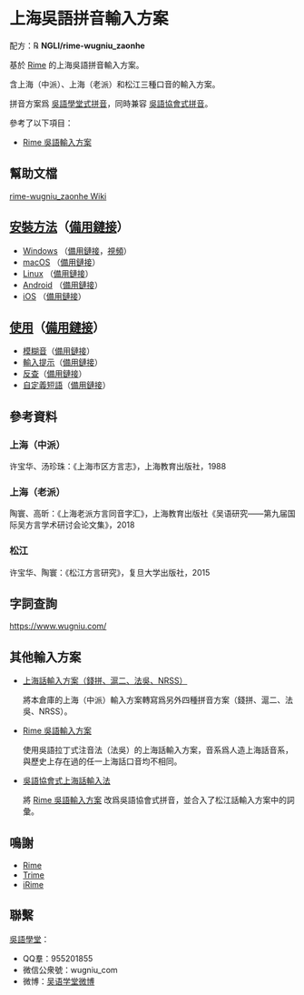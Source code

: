 # 上海吳語拼音輸入方案


配方：℞ **NGLI/rime-wugniu_zaonhe**

基於 [Rime](https://rime.im/) 的上海吳語拼音輸入方案。

含上海（中派）、上海（老派）和松江三種口音的輸入方案。

拼音方案爲 [吳語學堂式拼音](https://github.com/NGLI/rime-wugniu_zaonhe/wiki/音系及拼音方案)，同時兼容 [吳語協會式拼音](http://wu-chinese.com/romanization/)。

參考了以下項目：

- [Rime 吳語輸入方案](https://github.com/rime/rime-wugniu)

## 幫助文檔

[rime-wugniu_zaonhe Wiki](https://github.com/NGLI/rime-wugniu_zaonhe/wiki)

## [安裝方法](https://ngli.github.io/安装方法/安装方法.html)（[備用鏈接](https://ngli.gitee.io/安装方法/安装方法.html)）

- [Windows](https://ngli.github.io/安装方法/Windows.html) （[備用鏈接](https://ngli.gitee.io/安装方法/Windows.html)，[視頻](https://www.bilibili.com/video/BV1db411S7gf)）
- [macOS](https://ngli.github.io/安装方法/macOS.html) （[備用鏈接](https://ngli.gitee.io/安装方法/macOS.html)）
- [Linux](https://ngli.github.io/安装方法/Linux.html) （[備用鏈接](https://ngli.gitee.io/安装方法/Linux.html)）
- [Android](https://ngli.github.io/安装方法/Android.html) （[備用鏈接](https://ngli.gitee.io/安装方法/Android.html)）
- [iOS](https://ngli.github.io/安装方法/iOS.html) （[備用鏈接](https://ngli.gitee.io/安装方法/iOS.html)）

## [使用](https://ngli.github.io/使用/使用.html)（[備用鏈接](https://ngli.gitee.io/使用/使用.html)）

- [模糊音](https://ngli.github.io/使用/模糊音.html)（[備用鏈接](https://ngli.gitee.io/使用/模糊音.html)）
- [輸入提示](https://ngli.github.io/使用/输入提示.html)（[備用鏈接](https://ngli.gitee.io/使用/输入提示.html)）
- [反查](https://ngli.github.io/使用/反查.html)（[備用鏈接](https://ngli.gitee.io/使用/反查.html)）
- [自定義短語](https://ngli.github.io/使用/自定义短语.html)（[備用鏈接](https://ngli.gitee.io/使用/自定义短语.html)）

## 參考資料

### 上海（中派）

许宝华、汤珍珠：《上海市区方言志》，上海教育出版社，1988

### 上海（老派）

陶寰、高昕：《上海老派方言同音字汇》，上海教育出版社《吴语研究——第九届国际吴方言学术研讨会论文集》，2018

### 松江

许宝华、陶寰：《松江方言研究》，复旦大学出版社，2015

## 字詞查詢

https://www.wugniu.com/

## 其他輸入方案

- [上海話輸入方案（錢拼、滬二、法吳、NRSS）](https://github.com/shinzoqchiuq/rime-shanghainese)

  將本倉庫的上海（中派）輸入方案轉寫爲另外四種拼音方案（錢拼、滬二、法吳、NRSS）。
- [Rime 吳語輸入方案](https://github.com/rime/rime-wugniu)

  使用吳語拉丁式注音法（法吳）的上海話輸入方案，音系爲人造上海話音系，與歷史上存在過的任一上海話口音均不相同。
- [吳語協會式上海話輸入法](https://github.com/wugniu/rime-yahwe_zaonhe)

  將 [Rime 吳語輸入方案](https://github.com/rime/rime-wugniu) 改爲吳語協會式拼音，並合入了松江話輸入方案中的詞彙。


## 鳴謝

- [Rime](https://rime.im/)
- [Trime](https://github.com/osfans/trime)
- [iRime](https://github.com/jimmy54/iRime)

## 聯繫

[吳語學堂](https://www.wugniu.com/)：

- QQ羣：955201855
- 微信公衆號：wugniu_com
- 微博：[吴语学堂微博](https://weibo.com/u/6541762299)
